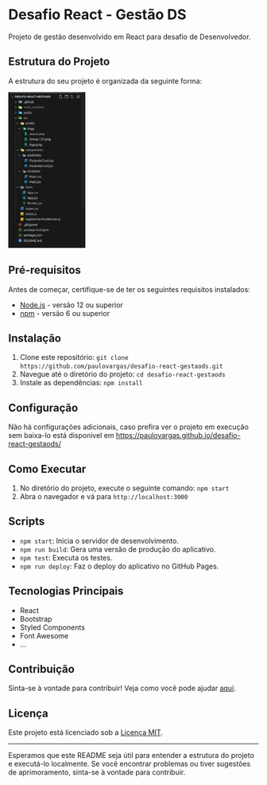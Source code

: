 # Desafio React - Gestão DS

Projeto de gestão desenvolvido em React para desafio de Desenvolvedor.

## Estrutura do Projeto

A estrutura do seu projeto é organizada da seguinte forma:

![Estrutura do Projeto](src/assets/imgs/estrutura.jpeg)


## Pré-requisitos

Antes de começar, certifique-se de ter os seguintes requisitos instalados:

- [Node.js](https://nodejs.org/) - versão 12 ou superior
- [npm](https://www.npmjs.com/) - versão 6 ou superior

## Instalação

1. Clone este repositório: `git clone https://github.com/paulovargas/desafio-react-gestaods.git`
2. Navegue até o diretório do projeto: `cd desafio-react-gestaods`
3. Instale as dependências: `npm install`

## Configuração

Não há configurações adicionais, caso prefira ver o projeto em execução sem baixa-lo está disponivel em https://paulovargas.github.io/desafio-react-gestaods/

## Como Executar

1. No diretório do projeto, execute o seguinte comando: `npm start`
2. Abra o navegador e vá para `http://localhost:3000`

## Scripts

- `npm start`: Inicia o servidor de desenvolvimento.
- `npm run build`: Gera uma versão de produção do aplicativo.
- `npm test`: Executa os testes.
- `npm run deploy`: Faz o deploy do aplicativo no GitHub Pages.

## Tecnologias Principais

- React
- Bootstrap
- Styled Components
- Font Awesome
- ...

## Contribuição

Sinta-se à vontade para contribuir! Veja como você pode ajudar [aqui](CONTRIBUTING.md).

## Licença

Este projeto está licenciado sob a [Licença MIT](LICENSE).

---

Esperamos que este README seja útil para entender a estrutura do projeto e executá-lo localmente. Se você encontrar problemas ou tiver sugestões de aprimoramento, sinta-se à vontade para contribuir.

